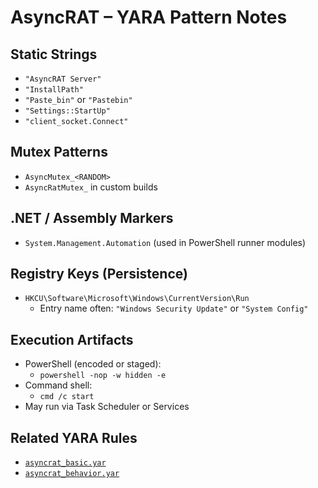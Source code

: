 # AsyncRAT – YARA Pattern Notes

## Static Strings
- `"AsyncRAT Server"`
- `"InstallPath"`
- `"Paste_bin"` or `"Pastebin"`
- `"Settings::StartUp"`
- `"client_socket.Connect"`

## Mutex Patterns
- `AsyncMutex_<RANDOM>`
- `AsyncRatMutex_` in custom builds

## .NET / Assembly Markers
- `System.Management.Automation` (used in PowerShell runner modules)

## Registry Keys (Persistence)
- `HKCU\Software\Microsoft\Windows\CurrentVersion\Run`
  - Entry name often: `"Windows Security Update"` or `"System Config"`

## Execution Artifacts
- PowerShell (encoded or staged):
  - `powershell -nop -w hidden -e`
- Command shell:
  - `cmd /c start`
- May run via Task Scheduler or Services

## Related YARA Rules
- [`asyncrat_basic.yar`](https://github.com/Sab0x1D/ghostyara/blob/main/families/asyncrat_basic.yar)
- [`asyncrat_behavior.yar`](https://github.com/Sab0x1D/ghostyara/blob/main/ttps/asyncrat_behavior.yar)
